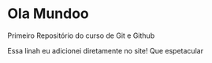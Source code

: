 # Ola Mundoo
 Primeiro Repositório do curso de Git e Github

Essa linah eu adicionei diretamente no site! Que espetacular 

